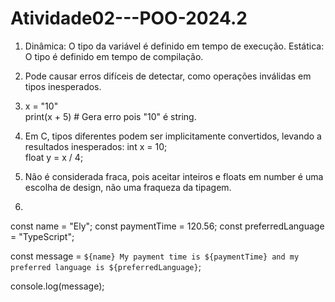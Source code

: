 # Atividade02---POO-2024.2

1) 
     Dinâmica: O tipo da variável é definido em tempo de execução.
     Estática: O tipo é definido em tempo de compilação.
2)
     Pode causar erros difíceis de detectar, como operações inválidas em tipos inesperados.

3)
   x = "10"  
  print(x + 5)  # Gera erro pois "10" é string.

4) Em C, tipos diferentes podem ser implicitamente convertidos, levando a resultados inesperados:
int x = 10;  
float y = x / 4;

5) Não é considerada fraca, pois aceitar inteiros e floats em number é uma escolha de design, não uma fraqueza da tipagem.

6)  

const name = "Ely";
const paymentTime = 120.56;
const preferredLanguage = "TypeScript";

const message = `${name}
My payment time is ${paymentTime}
and
my preferred language is ${preferredLanguage}`;

console.log(message);


